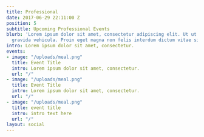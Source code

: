 ```yaml
---
title: Professional
date: 2017-06-29 22:11:00 Z
position: 5
subtitle: Upcoming Professional Events
blurb: 'Lorem ipsum dolor sit amet, consectetur adipiscing elit. Ut ut odio nec mauris
  gravida vehicula. Proin eget magna non felis interdum dictum vitae sit amet eros. '
intro: Lorem ipsum dolor sit amet, consectetur.
events:
- image: "/uploads/meal.png"
  title: Event Title
  intro: Lorem ipsum dolor sit amet, consectetur.
  url: "/"
- image: "/uploads/meal.png"
  title: Event Title
  intro: Lorem ipsum dolor sit amet, consectetur.
  url: "/"
- image: "/uploads/meal.png"
  title: event title
  intro: intro text here
  url: "/"
layout: social
---
```


